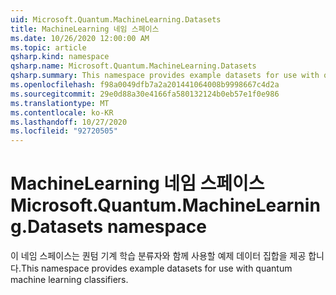 ```yaml
---
uid: Microsoft.Quantum.MachineLearning.Datasets
title: MachineLearning 네임 스페이스
ms.date: 10/26/2020 12:00:00 AM
ms.topic: article
qsharp.kind: namespace
qsharp.name: Microsoft.Quantum.MachineLearning.Datasets
qsharp.summary: This namespace provides example datasets for use with quantum machine learning classifiers.
ms.openlocfilehash: f98a0049dfb7a2a201441064008b9998667c4d2a
ms.sourcegitcommit: 29e0d88a30e4166fa580132124b0eb57e1f0e986
ms.translationtype: MT
ms.contentlocale: ko-KR
ms.lasthandoff: 10/27/2020
ms.locfileid: "92720505"
---
```

# <a name="microsoftquantummachinelearningdatasets-namespace"></a><span data-ttu-id="3428a-102">MachineLearning 네임 스페이스</span><span class="sxs-lookup"><span data-stu-id="3428a-102">Microsoft.Quantum.MachineLearning.Datasets namespace</span></span>

<span data-ttu-id="3428a-103">이 네임 스페이스는 퀀텀 기계 학습 분류자와 함께 사용할 예제 데이터 집합을 제공 합니다.</span><span class="sxs-lookup"><span data-stu-id="3428a-103">This namespace provides example datasets for use with quantum machine learning classifiers.</span></span>

